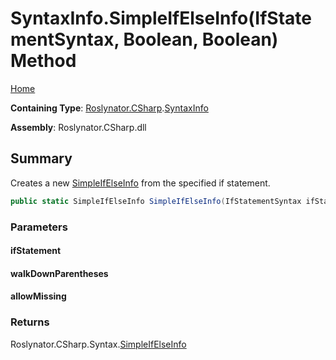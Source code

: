 # SyntaxInfo\.SimpleIfElseInfo\(IfStatementSyntax, Boolean, Boolean\) Method

[Home](../../../../README.md)

**Containing Type**: [Roslynator.CSharp](../../README.md)\.[SyntaxInfo](../README.md)

**Assembly**: Roslynator\.CSharp\.dll

## Summary

Creates a new [SimpleIfElseInfo](../../Syntax/SimpleIfElseInfo/README.md) from the specified if statement\.

```csharp
public static SimpleIfElseInfo SimpleIfElseInfo(IfStatementSyntax ifStatement, bool walkDownParentheses = true, bool allowMissing = false)
```

### Parameters

#### ifStatement

#### walkDownParentheses

#### allowMissing

### Returns

Roslynator\.CSharp\.Syntax\.[SimpleIfElseInfo](../../Syntax/SimpleIfElseInfo/README.md)

